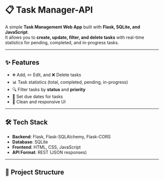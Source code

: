 
# 📋 Task Manager-API

A simple **Task Management Web App** built with **Flask, SQLite, and JavaScript**.  
It allows you to **create, update, filter, and delete tasks** with real-time statistics for pending, completed, and in-progress tasks.

---

## ✨ Features

- ➕ Add, ✏️ Edit, and ❌ Delete tasks  
- 📊 Task statistics (total, completed, pending, in-progress)  
- 🔍 Filter tasks by **status** and **priority**  
- 📅 Set due dates for tasks  
- 🎨 Clean and responsive UI  

---

## 🛠 Tech Stack

- **Backend**: Flask, Flask-SQLAlchemy, Flask-CORS  
- **Database**: SQLite  
- **Frontend**: HTML, CSS, JavaScript  
- **API Format**: REST (JSON responses)  

---

## 📂 Project Structure

